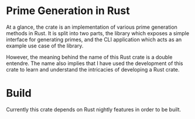 # Prime Generation in Rust

At a glance, the crate is an implementation of various prime generation methods in Rust. It is split into two parts, the library which exposes a simple interface for generating primes, and the CLI application which acts as an example use case of the library.

However, the meaning behind the name of this Rust crate is a double entendre. The name also implies that I have used the development of this crate to learn and understand the intricacies of developing a Rust crate.

# Build

Currently this crate depends on Rust nightly features in order to be built.